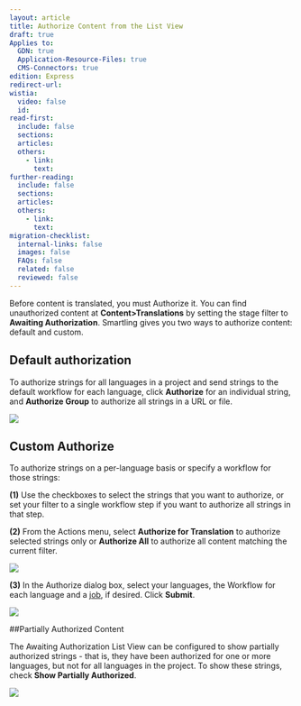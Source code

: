 ```yaml
---
layout: article
title: Authorize Content from the List View
draft: true
Applies to:
  GDN: true
  Application-Resource-Files: true
  CMS-Connectors: true
edition: Express
redirect-url:
wistia:
  video: false
  id:
read-first:
  include: false
  sections:
  articles:
  others:
    - link:
      text:
further-reading:
  include: false
  sections:
  articles:
  others:
    - link:
      text:
migration-checklist:
  internal-links: false
  images: false
  FAQs: false
  related: false
  reviewed: false
---
```


Before content is translated, you must Authorize it. You can find unauthorized content at **Content>Translations** by setting the stage filter to **Awaiting Authorization**. Smartling gives you two ways to authorize content: default and custom.

## Default authorization

To authorize strings for all languages in a project and send strings to the default workflow for each language, click **Authorize** for an individual string, and **Authorize Group** to authorize all strings in a URL or file.  

![](/hc/en-us/article_attachments/202989947/Smartling___Translations_Management.png)

## Custom Authorize

To authorize strings on a per-language basis or specify a workflow for those strings:

**(1)** Use the checkboxes to select the strings that you want to authorize, or set your filter to a single workflow step if you want to authorize all strings in that step.

**(2)** From the Actions menu, select **Authorize for Translation** to authorize selected strings only or **Authorize All** to authorize all content matching the current filter.

![](/hc/en-us/article_attachments/203047798/Smartling___Translations_Management.png)  

**(3)** In the Authorize dialog box, select your languages, the Workflow for each language and a [job](), if desired. Click **Submit**.

![](/hc/en-us/article_attachments/202989907/Smartling___Translations_Management.png)

##Partially Authorized Content

The Awaiting Authorization List View can be configured to show partially authorized strings - that is, they have been authorized for one or more languages, but not for all languages in the project. To show these strings, check **Show Partially Authorized**.  

![](/hc/en-us/article_attachments/202989527/Smartling___Translations_Management.png)


